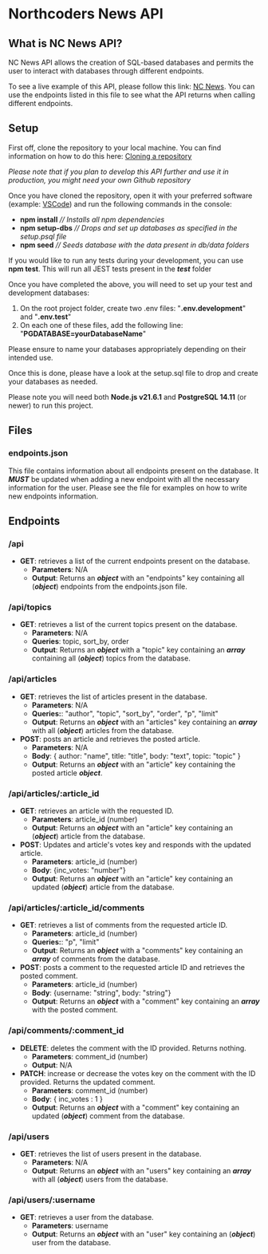# Northcoders News API

## What is NC News API?

NC News API allows the creation of SQL-based databases and permits the user to interact with databases through different endpoints. 

To see a live example of this API, please follow this link: [NC News](https://nc-news-78g8.onrender.com/). You can use the endpoints listed in this file to see what the API returns when calling different endpoints.

## Setup

First off, clone the repository to your local machine. You can find information on how to do this here: [Cloning a repository](https://docs.github.com/en/repositories/creating-and-managing-repositories/cloning-a-repository)

*Please note that if you plan to develop this API further and use it in production, you might need your own Github repository*

Once you have cloned the repository, open it with your preferred software (example: [VSCode](https://code.visualstudio.com/download)) and run the following commands in the console:
- **npm install** *// Installs all npm dependencies*
- **npm setup-dbs** *// Drops and set up databases as specified in the setup.psql file*
- **npm seed** *// Seeds database with the data present in db/data folders*

If you would like to run any tests during your development, you can use **npm test**. This will run all JEST tests present in the *__test__* folder

Once you have completed the above, you will need to set up your test and development databases:
1. On the root project folder, create two .env files: "**.env.development**" and "**.env.test**"
2. On each one of these files, add the following line: "**PGDATABASE=yourDatabaseName**"

Please ensure to name your databases appropriately depending on their intended use. 

Once this is done, please have a look at the setup.sql file to drop and create your databases as needed. 

Please note you will need both **Node.js v21.6.1** and **PostgreSQL 14.11** (or newer) to run this project.

## Files

### endpoints.json
This file contains information about all endpoints present on the database. It ***MUST*** be updated when adding a new endpoint with all the necessary information for the user. Please see the file for examples on how to write new endpoints information.

## Endpoints

### /api
- **GET**: retrieves a list of the current endpoints present on the database.
    - **Parameters**: N/A
    - **Output**: Returns an ***object*** with an "endpoints" key containing all (***object***) endpoints from the endpoints.json file.

### /api/topics
- **GET**: retrieves a list of the current topics present on the database.
    - **Parameters**: N/A
    - **Queries**: topic, sort_by, order
    - **Output**: Returns an ***object*** with a "topic" key containing an ***array*** containing all (***object***) topics from the database.

### /api/articles
- **GET**: retrieves the list of articles present in the database.
    - **Parameters**: N/A
    - **Queries:**: "author", "topic", "sort_by", "order", "p", "limit"
    - **Output**: Returns an ***object*** with an "articles" key containing an ***array***  with all (***object***) articles from the database.
- **POST**: posts an article and retrieves the posted article.
    - **Parameters**: N/A
    - **Body**: { author: "name", title: "title", body: "text", topic: "topic" }
    - **Output**: Returns an ***object*** with an "article" key containing the posted article ***object***.

### /api/articles/:article_id
- **GET**: retrieves an article with the requested ID.
    - **Parameters**: article_id (number)
    - **Output**: Returns an ***object*** with an "article" key containing an (***object***) article from the database.
- **POST**: Updates and article's votes key and responds with the updated article.
    - **Parameters**: article_id (number)
    - **Body**: {inc_votes: "number"}
    - **Output**: Returns an ***object*** with an "article" key containing an updated (***object***) article from the database.

### /api/articles/:article_id/comments
- **GET**: retrieves a list of comments from the requested article ID.
    - **Parameters**: article_id (number)
    - **Queries:**: "p", "limit"
    - **Output**: Returns an ***object*** with a "comments" key containing an ***array*** of comments from the database.
- **POST**: posts a comment to the requested article ID and retrieves the posted comment.
    - **Parameters**: article_id (number)
    - **Body**: {username: "string", body: "string"}
    - **Output**: Returns an ***object*** with a "comment" key containing an ***array*** with the posted comment.

### /api/comments/:comment_id
- **DELETE**: deletes the comment with the ID provided. Returns nothing.
    - **Parameters**: comment_id (number)
    - **Output**: N/A
- **PATCH**: increase or decrease the votes key on the comment with the ID provided. Returns the updated comment.
    - **Parameters**: comment_id (number)
    - **Body**: { inc_votes : 1 }
    - **Output**: Returns an ***object*** with a "comment" key containing an updated (***object***) comment from the database.

### /api/users
- **GET**: retrieves the list of users present in the database.
    - **Parameters**: N/A
    - **Output**: Returns an ***object*** with an "users" key containing an ***array***  with all (***object***) users from the database.

### /api/users/:username
- **GET**: retrieves a user from the database.
    - **Parameters**: username
    - **Output**: Returns an ***object*** with an "user" key containing an (***object***) user from the database.

